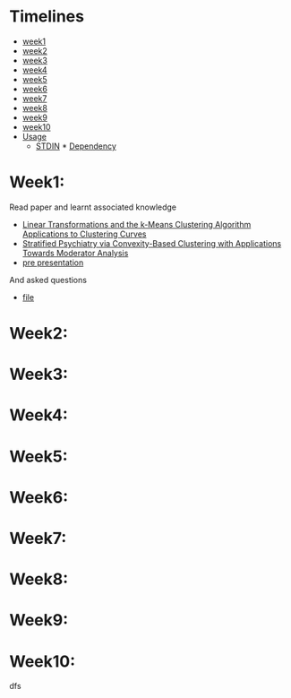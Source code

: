 
Timelines
=================

<!--ts-->
   * [week1](#Week1)
   * [week2](#Week2)
   * [week3](#Week3)
   * [week4](#Week4)
   * [week5](#Week5)
   * [week6](#Week6)
   * [week7](#Week7)
   * [week8](#Week8)
   * [week9](#Week9)
   * [week10](#Week10)
   * [Usage](#usage)
      * [STDIN](#stdin)
    * [Dependency](#dependency)
<!--te-->



# Week1:

Read paper and learnt associated knowledge

* [Linear Transformations and the k-Means Clustering Algorithm Applications to Clustering Curves](https://github.com/sakuramomo1005/Functional-data-analysis-draft/blob/master/Wrapup0418/papers/Linear%20Transformations%20and%20the%20k-Means%20Clustering%20Algorithm%20Applications%20to%20Clustering%20Curves.pdf)
* [Stratified Psychiatry via Convexity-Based Clustering with Applications Towards Moderator Analysis](https://github.com/sakuramomo1005/Functional-data-analysis-draft/blob/master/Wrapup0418/papers/Stratified%20Psychiatry%20via%20Convexity-Based%20Clustering%20with%20Applications%20Towards%20Moderator%20Analysis.pdf)
* [pre presentation](https://github.com/sakuramomo1005/Functional-data-analysis-draft/blob/master/Wrapup0418/papers/talkFDNY.pdf)

And asked questions 
* [file](https://github.com/sakuramomo1005/Functional-data-analysis-draft/blob/master/Wrapup0418/results/some%20understandings%20and%20questions-Kate-2019-01-24.pdf)


# Week2:

# Week3:

# Week4:

# Week5:

# Week6:

# Week7:

# Week8:


# Week9:

# Week10:


dfs
